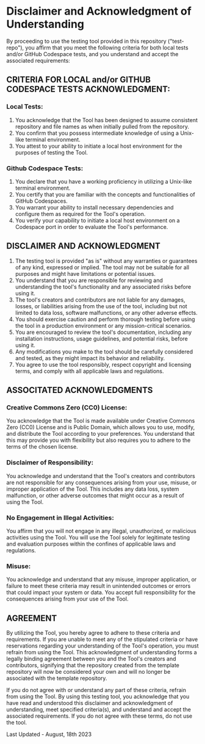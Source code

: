# Disclaimer and Acknowledgment of Understanding

By proceeding to use the testing tool provided in this repository ("test-repo"), you affirm that you meet the following criteria 
for both local tests and/or GitHub Codespace tests, and you understand and accept the associated requirements:

## CRITERIA FOR LOCAL and/or GITHUB CODESPACE TESTS ACKNOWLEDGMENT:
### Local Tests:
1. You acknowledge that the Tool has been designed to assume consistent repository and file names as when initially pulled from the repository.
2. You confirm that you possess intermediate knowledge of using a Unix-like terminal environment.
3. You attest to your ability to initiate a local host environment for the purposes of testing the Tool.

### Github Codespace Tests:
1. You declare that you have a working proficiency in utilizing a Unix-like terminal environment.
2. You certify that you are familiar with the concepts and functionalities of GitHub Codespaces.
3. You warrant your ability to install necessary dependencies and configure them as required for the Tool's operation.
4. You verify your capability to initiate a local host environment on a Codespace port in order to evaluate the Tool's performance.

## DISCLAIMER AND ACKNOWLEDGMENT
1. The testing tool is provided "as is" without any warranties or guarantees of any kind, expressed or implied. The tool may not be suitable for all purposes and might have limitations or potential issues.
2. You understand that you are responsible for reviewing and understanding the tool's functionality and any associated risks before using it.
3. The tool's creators and contributors are not liable for any damages, losses, or liabilities arising from the use of the tool, including but not limited to data loss, software malfunctions, or any other adverse effects.
4. You should exercise caution and perform thorough testing before using the tool in a production environment or any mission-critical scenarios.
5. You are encouraged to review the tool's documentation, including any installation instructions, usage guidelines, and potential risks, before using it.
6. Any modifications you make to the tool should be carefully considered and tested, as they might impact its behavior and reliability.
7. You agree to use the tool responsibly, respect copyright and licensing terms, and comply with all applicable laws and regulations.

## ASSOCITATED ACKNOWLEDGMENTS
### Creative Commons Zero (CC0) License:
You acknowledge that the Tool is made available under Creative Commons Zero (CC0) License and is 
Public Domain, which allows you to use, modify, and distribute the Tool according to your
preferences. You understand that this may provide you with flexibility but also requires you to 
adhere to the terms of the chosen license.

### Disclaimer of Responsibility:
You acknowledge and understand that the Tool's creators and contributors are not responsible for any 
consequences arising from your use, misuse, or improper application of the Tool. This includes any data 
loss, system malfunction, or other adverse outcomes that might occur as a result of using the Tool.

### No Engagement in Illegal Activities:
You affirm that you will not engage in any illegal, unauthorized, or malicious activities using the Tool. 
You will use the Tool solely for legitimate testing and evaluation purposes within the confines of 
applicable laws and regulations.

### Misuse:
You acknowledge and understand that any misuse, improper application, or failure to meet these criteria 
may result in unintended outcomes or errors that could impact your system or data. You accept full 
responsibility for the consequences arising from your use of the Tool.

## AGREEMENT
By utilizing the Tool, you hereby agree to adhere to these criteria and requirements. If you 
are unable to meet any of the stipulated criteria or have reservations regarding your understanding 
of the Tool's operation, you must refrain from using the Tool. This acknowledgment of understanding 
forms a legally binding agreement between you and the Tool's creators and contributors, signifying 
that the repository created from the template repository will now be considered your own and will 
no longer be associated with the template repository. 

If you do not agree with or understand any part of these criteria, refrain from using the Tool.
By using this testing tool, you acknowledge that you have read and understood this disclaimer 
and acknowledgment of understanding, meet specified criteria(s), and understand and accept the 
associated requirements. If you do not agree with these terms, do not use the tool.

Last Updated - August, 18th 2023
